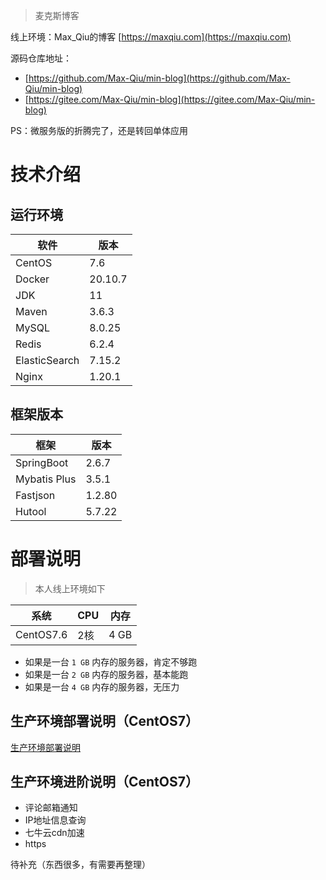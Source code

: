 > 麦克斯博客

线上环境：Max_Qiu的博客 [https://maxqiu.com](https://maxqiu.com)

源码仓库地址：

- [https://github.com/Max-Qiu/min-blog](https://github.com/Max-Qiu/min-blog)
- [https://gitee.com/Max-Qiu/min-blog](https://gitee.com/Max-Qiu/min-blog)

PS：微服务版的折腾完了，还是转回单体应用

# 技术介绍

## 运行环境

软件 | 版本
---|---
CentOS | 7.6
Docker | 20.10.7
JDK | 11
Maven | 3.6.3
MySQL | 8.0.25
Redis | 6.2.4
ElasticSearch | 7.15.2
Nginx | 1.20.1

## 框架版本

框架 | 版本
---|---
SpringBoot | 2.6.7
Mybatis Plus | 3.5.1
Fastjson | 1.2.80
Hutool | 5.7.22

# 部署说明

> 本人线上环境如下

系统 | CPU | 内存
---|---|---
CentOS7.6 | 2核 | 4 GB

- 如果是一台 `1 GB` 内存的服务器，肯定不够跑
- 如果是一台 `2 GB` 内存的服务器，基本能跑
- 如果是一台 `4 GB` 内存的服务器，无压力

## 生产环境部署说明（CentOS7）

[生产环境部署说明](README_PRO.md)

## 生产环境进阶说明（CentOS7）

- 评论邮箱通知
- IP地址信息查询
- 七牛云cdn加速
- https

待补充（东西很多，有需要再整理）
